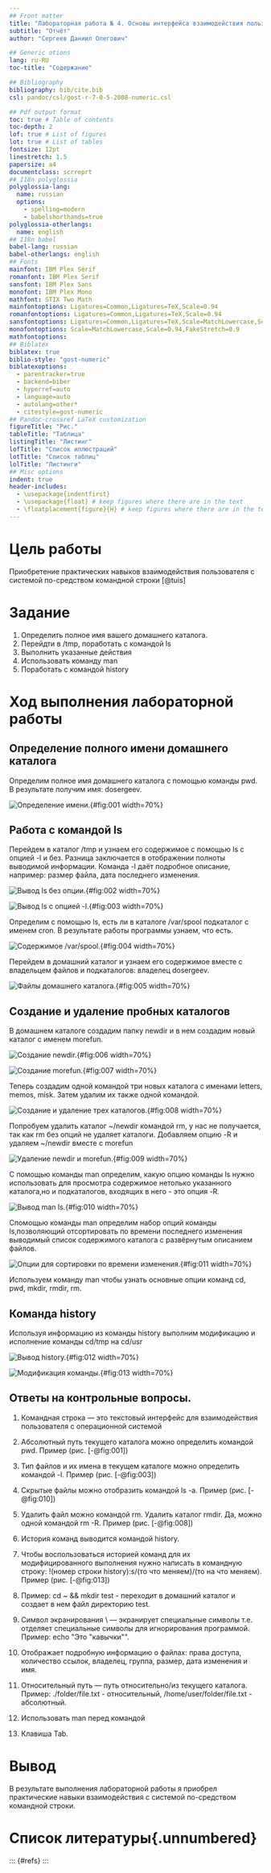 ```yaml
---
## Front matter
title: "Лабораторная работа № 4. Основы интерфейса взаимодействия пользователя с системой Unix на уровне командной строки"
subtitle: "Отчёт"
author: "Сергеев Даниил Олегович"

## Generic otions
lang: ru-RU
toc-title: "Содержание"

## Bibliography
bibliography: bib/cite.bib
csl: pandoc/csl/gost-r-7-0-5-2008-numeric.csl

## Pdf output format
toc: true # Table of contents
toc-depth: 2
lof: true # List of figures
lot: true # List of tables
fontsize: 12pt
linestretch: 1.5
papersize: a4
documentclass: scrreprt
## I18n polyglossia
polyglossia-lang:
  name: russian
  options:
	- spelling=modern
	- babelshorthands=true
polyglossia-otherlangs:
  name: english
## I18n babel
babel-lang: russian
babel-otherlangs: english
## Fonts
mainfont: IBM Plex Serif
romanfont: IBM Plex Serif
sansfont: IBM Plex Sans
monofont: IBM Plex Mono
mathfont: STIX Two Math
mainfontoptions: Ligatures=Common,Ligatures=TeX,Scale=0.94
romanfontoptions: Ligatures=Common,Ligatures=TeX,Scale=0.94
sansfontoptions: Ligatures=Common,Ligatures=TeX,Scale=MatchLowercase,Scale=0.94
monofontoptions: Scale=MatchLowercase,Scale=0.94,FakeStretch=0.9
mathfontoptions:
## Biblatex
biblatex: true
biblio-style: "gost-numeric"
biblatexoptions:
  - parentracker=true
  - backend=biber
  - hyperref=auto
  - language=auto
  - autolang=other*
  - citestyle=gost-numeric
## Pandoc-crossref LaTeX customization
figureTitle: "Рис."
tableTitle: "Таблица"
listingTitle: "Листинг"
lofTitle: "Список иллюстраций"
lotTitle: "Список таблиц"
lolTitle: "Листинги"
## Misc options
indent: true
header-includes:
  - \usepackage{indentfirst}
  - \usepackage{float} # keep figures where there are in the text
  - \floatplacement{figure}{H} # keep figures where there are in the text
---
```


# Цель работы

Приобретение практических навыков взаимодействия пользователя с системой по-средством командной строки [@tuis]

# Задание

1. Определить полное имя вашего домашнего каталога.
2. Перейдти в /tmp, поработать с командой ls
3. Выполнить указанные действия
4. Использовать команду man
5. Поработать с командой history

# Ход выполнения лабораторной работы

## Определение полного имени домашнего каталога

Определим полное имя домашнего каталога с помощью команды pwd. В результате получим имя: dosergeev.

![Определение имени.](image/1.PNG){#fig:001 width=70%}

## Работа с командой ls 

Перейдем в каталог /tmp и узнаем его содержимое с помощью ls с опцией -l и без. Разница заключается в отображении полноты выводимой информации. Команда -l даёт подробное описание, например: размер файла, дата последнего изменения.

![Вывод ls без опции.](image/2.PNG){#fig:002 width=70%}

![Вывод ls с опцией -l.](image/3.PNG){#fig:003 width=70%}

Определим с помощью ls, есть ли в каталоге /var/spool подкаталог с именем cron. В результате работы программы узнаем, что есть.

![Содержимое /var/spool.](image/4.PNG){#fig:004 width=70%}

Перейдем в домашний каталог и узнаем его содержимое вместе с владельцем файлов и подкаталогов: владелец dosergeev.

![Файлы домашнего каталога.](image/5.PNG){#fig:005 width=70%}

## Создание и удаление пробных каталогов

В домашнем каталоге создадим папку newdir и в нем создадим новый каталог с именем morefun.

![Создание newdir.](image/6.PNG){#fig:006 width=70%}

![Создание morefun.](image/7.PNG){#fig:007 width=70%}

Теперь создадим одной командой три новых каталога с именами letters, memos, misk. Затем удалим их также одной командой.

![Создание и удаление трех каталогов.](image/8.PNG){#fig:008 width=70%}

Попробуем удалить каталог ~/newdir командой rm, у нас не получается, так как rm без опций не удаляет каталоги. Добавляем опцию -R и удаляем ~/newdir вместе с morefun

![Удаление newdir и morefun.](image/9.PNG){#fig:009 width=70%}

С помощью команды man определим, какую опцию команды ls нужно использовать для просмотра содержимое нетолько указанного каталога,но и подкаталогов, входящих в него - это опция -R.

![Вывод man ls.](image/10.PNG){#fig:010 width=70%}

Спомощью команды man определим набор опций команды ls,позволяющий отсортировать по времени последнего изменения выводимый список содержимого каталога с развёрнутым описанием файлов. 

![Опции для сортировки по времени изменения.](image/11.PNG){#fig:011 width=70%}

Используем команду man чтобы узнать основные опции команд cd, pwd, mkdir, rmdir, rm.

## Команда history

Используя информацию из команды history выполним модификацию и исполнение команды cd/tmp на cd/usr

![Вывод history.](image/12.PNG){#fig:012 width=70%}

![Модификация команды.](image/13.PNG){#fig:013 width=70%}

## Ответы на контрольные вопросы.

1. Командная строка — это текстовый интерфейс для взаимодействия пользователя с операционной системой

2. Абсолютный путь текущего каталога можно определить командой pwd. Пример (рис. [-@fig:001])

3. Тип файлов и их имена в текущем каталоге можно определить командой -l. Пример (рис. [-@fig:003])

4. Скрытые файлы можно отобразить командой ls -a. Пример (рис. [-@fig:010])

5. Удалить файл можно командой rm. Удалить каталог rmdir. Да, можно одной командой rm -R. Пример (рис. [-@fig:008])

6. История команд выводится командой history.

7. Чтобы воспользоваться историей команд для их модифицированного выполнения нужно написать в командную строку: !(номер строки history):s/(то что меняем)/(то на что меняем). Пример (рис. [-@fig:013])

8. Пример: cd ~ && mkdir test - переходит в домашний каталог и создает в нем файл директорию test.

9. Символ экранирования \ — экранирует специальные символы т.е. отделяет специальные символы для игнорирования программой. Пример: echo "Это \"кавычки\"".

10. Отображает подробную информацию о файлах: права доступа, количество ссылок, владелец, группа, размер, дата изменения и имя.

11. Относительный путь — путь относительно/из текущего каталога. Пример: ./folder/file.txt - относительный, /home/user/folder/file.txt - абсолютный.

12. Использовать man перед командой

13. Клавиша Tab.

# Вывод

В результате выполнения лабораторной работы я приобрел практические навыки взаимодействия с системой по-средством командной строки.

# Список литературы{.unnumbered}

::: {#refs}
:::

